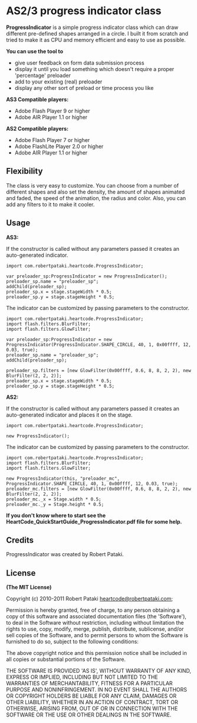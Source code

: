 # AS2/3 progress indicator class

**ProgressIndicator** is a simple progress indicator class which can draw different pre-defined shapes arranged in a circle.
I built it from scratch and tried to make it as CPU and memory efficient and easy to use as possible.

**You can use the tool to**

* give user feedback on form data submission process
* display it until you load something which doesn't require a proper 'percentage' preloader
* add to your existing (real) preloader
* display any other sort of preload or time process you like

**AS3 Compatible players:**

* Adobe Flash Player 9 or higher
* Adobe AIR Player 1.1 or higher

**AS2 Compatible players:**

* Adobe Flash Player 7 or higher
* Adobe FlashLite Player 2.0 or higher
* Adobe AIR Player 1.1 or higher

## Flexibility

The class is very easy to customize. You can choose from a number of different shapes and also set the density, the amount of shapes animated and faded, the speed of the animation, the radius and color.
Also, you can add any filters to it to make it cooler.

## Usage

**AS3:**
	
If the constructor is called without any parameters passed it creates an auto-generated indicator.	
	
	import com.robertpataki.heartcode.ProgressIndicator;

	var preloader_sp:ProgressIndicator = new ProgressIndicator();
	preloader_sp.name = "preloader_sp";
	addChild(preloader_sp);
	preloader_sp.x = stage.stageWidth * 0.5;
	preloader_sp.y = stage.stageHeight * 0.5;
	
	
The indicator can be customized by passing parameters to the constructor.
	
	import com.robertpataki.heartcode.ProgressIndicator;
	import flash.filters.BlurFilter;
	import flash.filters.GlowFilter;
	
	var preloader_sp:ProgressIndicator = new ProgressIndicator(ProgressIndicator.SHAPE_CIRCLE, 40, 1, 0x00ffff, 12, 0.03, true);
	preloader_sp.name = "preloader_sp";
	addChild(preloader_sp);
	
	preloader_sp.filters = [new GlowFilter(0x00ffff, 0.6, 8, 8, 2, 2), new BlurFilter(2, 2, 2)];
	preloader_sp.x = stage.stageWidth * 0.5;
	preloader_sp.y = stage.stageHeight * 0.5;
	
**AS2:**
	
If the constructor is called without any parameters passed it creates an auto-generated indicator and places it on the stage.
	
	import com.robertpataki.heartcode.ProgressIndicator;

	new ProgressIndicator();
	
	
The indicator can be customized by passing parameters to the constructor.
	
	import com.robertpataki.heartcode.ProgressIndicator;
	import flash.filters.BlurFilter;
	import flash.filters.GlowFilter;

	new ProgressIndicator(this, "preloader_mc", ProgressIndicator.SHAPE_CIRCLE, 40, 1, 0x00ffff, 12, 0.03, true);
	preloader_mc.filters = [new GlowFilter(0x00ffff, 0.6, 8, 8, 2, 2), new BlurFilter(2, 2, 2)];
	preloader_mc._x = Stage.width * 0.5;
	preloader_mc._y = Stage.height * 0.5;
	

**If you don't know where to start see the HeartCode_QuickStartGuide_ProgressIndicator.pdf file for some help.**
	
## Credits

ProgressIndicator was created by Robert Pataki.

## License

**(The MIT License)**

Copyright (c) 2010-2011 Robert Pataki heartcode@robertpataki.com;

Permission is hereby granted, free of charge, to any person obtaining
a copy of this software and associated documentation files (the
'Software'), to deal in the Software without restriction, including
without limitation the rights to use, copy, modify, merge, publish,
distribute, sublicense, and/or sell copies of the Software, and to
permit persons to whom the Software is furnished to do so, subject to
the following conditions:

The above copyright notice and this permission notice shall be
included in all copies or substantial portions of the Software.

THE SOFTWARE IS PROVIDED 'AS IS', WITHOUT WARRANTY OF ANY KIND,
EXPRESS OR IMPLIED, INCLUDING BUT NOT LIMITED TO THE WARRANTIES OF
MERCHANTABILITY, FITNESS FOR A PARTICULAR PURPOSE AND NONINFRINGEMENT.
IN NO EVENT SHALL THE AUTHORS OR COPYRIGHT HOLDERS BE LIABLE FOR ANY
CLAIM, DAMAGES OR OTHER LIABILITY, WHETHER IN AN ACTION OF CONTRACT,
TORT OR OTHERWISE, ARISING FROM, OUT OF OR IN CONNECTION WITH THE
SOFTWARE OR THE USE OR OTHER DEALINGS IN THE SOFTWARE.